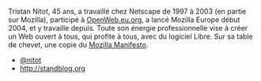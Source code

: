 Tristan Nitot, 45 ans, a travaillé chez Netscape de 1997 à 2003 (en partie sur Mozilla), participé à [OpenWeb.eu.org](http://openweb.eu.org), a lancé Mozilla Europe début 2004, et y travaille depuis.
Toute son énergie professionnelle vise à créer un Web ouvert à tous, qui profite à tous, avec du logiciel Libre. Sur sa table de chevet, une copie du [Mozilla Manifesto](http://www.mozilla.org/about/manifesto.fr.html).

- [@nitot](https://twitter.com/nitot)
- <http://standblog.org>

